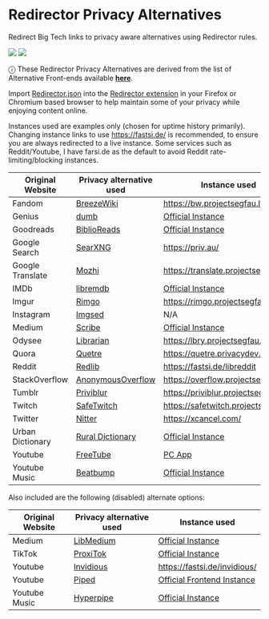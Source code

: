 # Redirector Privacy Alternatives
Redirect Big Tech links to privacy aware alternatives using Redirector rules.

[<img src="https://img.shields.io/badge/Codeberg-2185D0?logo=Codeberg&logoColor=white">](https://codeberg.org/duyfken/RedirectorPrivacyAlternatives) [<img src="https://img.shields.io/badge/GitHub-%23121011.svg?logo=github&logoColor=white">](https://github.com/duyfken/RedirectorPrivacyAlternatives)

ⓘ These Redirector Privacy Alternatives are derived from the list of Alternative Front-ends available **[here](../../../../../duyfken/alternative-front-ends)**.

Import [Redirector.json](../../blob/main/Redirector.json) into the [Redirector extension](https://github.com/einaregilsson/Redirector) in your Firefox or Chromium based browser to help maintain some of your privacy while enjoying content online.

Instances used are examples only (chosen for uptime history primarily). Changing instance links to use https://fastsi.de/ is recommended, to ensure you are always redirected to a live instance. Some services such as Reddit/Youtube, I have farsi.de as the default to avoid Reddit rate-limiting/blocking instances.

| Original Website  | Privacy alternative used | Instance used
| ------------- | ------------- | ------------- |
| Fandom | [BreezeWiki](https://gitdab.com/cadence/breezewiki)  | https://bw.projectsegfau.lt/ |
| Genius | [dumb](https://github.com/rramiachraf/dumb)  | [Official Instance](https://dm.vern.cc/) |
| Goodreads | [BiblioReads](https://github.com/nesaku/BiblioReads)  | [Official Instance](https://biblioreads.eu.org/) |
| Google Search | [SearXNG](https://github.com/searxng/searxng)  | https://priv.au/ |
| Google Translate | [Mozhi](https://codeberg.org/aryak/mozhi)  | https://translate.projectsegfau.lt/ |
| IMDb | [libremdb](https://github.com/zyachel/libremdb)  | [Official Instance](https://libremdb.iket.me/) |
| Imgur | [Rimgo](https://codeberg.org/video-prize-ranch/rimgo)  | https://rimgo.projectsegfau.lt/ |
| Instagram | [Imgsed](https://imgsed.com/) | N/A |
| Medium | [Scribe](https://sr.ht/~edwardloveall/Scribe/)  | [Official Instance](https://scribe.rip/) |
| Odysee | [Librarian](https://codeberg.org/librarian/librarian)  | https://lbry.projectsegfau.lt/ |
| Quora | [Quetre](https://github.com/zyachel/quetre)  | https://quetre.privacydev.net/ |
| Reddit | [Redlib](https://github.com/redlib-org/redlib)  | https://fastsi.de/libreddit |
| StackOverflow | [AnonymousOverflow](https://github.com/httpjamesm/AnonymousOverflow)  | https://overflow.projectsegfau.lt/ |
| Tumblr | [Priviblur](https://github.com/syeopite/priviblur)  | https://priviblur.projectsegfau.lt/ |
| Twitch | [SafeTwitch](https://codeberg.org/dragongoose/safetwitch)  | https://safetwitch.projectsegfau.lt/ |
| Twitter | [Nitter](https://github.com/zedeus/nitter)  | https://xcancel.com/ |
| Urban Dictionary | [Rural Dictionary](https://codeberg.org/zortazert/rural-dictionary)  | [Official Instance](https://rd.vern.cc/) |
| Youtube | [FreeTube](https://github.com/FreeTubeApp/FreeTube)  | [PC App](https://freetubeapp.io/#download) |
| Youtube Music | [Beatbump](https://github.com/snuffyDev/Beatbump)  | [Official Instance](https://beatbump.io/) |

Also included are the following (disabled) alternate options:

| Original Website  | Privacy alternative used | Instance used
| ------------- | ------------- | ------------- |
| Medium | [LibMedium](https://github.com/realaravinth/libmedium)  | [Official Instance](https://libmedium.batsense.net/) |
| TikTok | [ProxiTok](https://github.com/pablouser1/ProxiTok)  | [Official Instance](https://proxitok.pabloferreiro.es/) |
| Youtube | [Invidious](https://github.com/iv-org/invidious)  | https://fastsi.de/invidious/ |
| Youtube | [Piped](https://github.com/TeamPiped/Piped)  | [Official Frontend Instance](https://piped.video) |
| Youtube Music | [Hyperpipe](https://codeberg.org/Hyperpipe/Hyperpipe)  | [Official Instance](https://hyperpipe.surge.sh/) |
